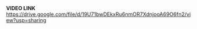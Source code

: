**VIDEO LINK** https://drive.google.com/file/d/19U71bwDEkxRu6nmOR7XdnjooA69O6fn2/view?usp=sharing
 
